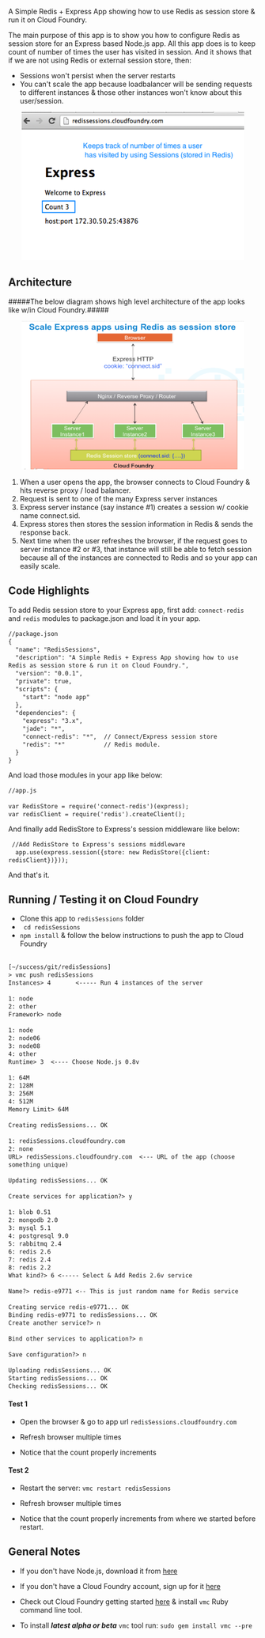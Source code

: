 A Simple Redis + Express App showing how to use Redis as session store & run it on Cloud Foundry.

The main purpose of this app is to show you how to configure Redis as session store for an Express based Node.js app.
All this app does is to keep count of number of times the user has visited in session. And it shows that if we are not using Redis or external session store, then:

* Sessions won't persist when the server restarts
* You can't scale the app because loadbalancer will be sending requests to different instances & those other instances won't know about this user/session.
<p align='center'>
<img src="https://github.com/rajaraodv/redissessions/raw/master/pics/rs_browser.png" height="300px" width="450px" />
</p>

## Architecture ##
#####The below diagram shows high level architecture of the app looks like w/in Cloud Foundry.#####

 
<p align='center'>
<img src="https://github.com/rajaraodv/redissessions/raw/master/pics/redisSessionStore.png" height="300px" width="450px" />
</p>

1. When a user opens the app, the browser connects to Cloud Foundry & hits reverse proxy / load balancer.
2. Request is sent to one of the many Express server instances
3. Express server instance (say instance #1) creates a session w/ cookie name connect.sid.
4. Express stores then stores the session information in Redis & sends the response back.
5. Next time when the user refreshes the browser, if the request goes to server instance #2 or #3, that instance will still be able to fetch session because all of the instances are connected to Redis and so your app can easily scale.

## Code Highlights ##

To add Redis session store to your Express app, first add: `connect-redis` and `redis` modules to package.json and load it in your app.

```
//package.json
{
  "name": "RedisSessions",
  "description": "A Simple Redis + Express App showing how to use Redis as session store & run it on Cloud Foundry.",
  "version": "0.0.1",
  "private": true,
  "scripts": {
    "start": "node app"
  },
  "dependencies": {
    "express": "3.x",
    "jade": "*",
    "connect-redis": "*",  // Connect/Express session store
    "redis": "*"           // Redis module.  
  }
}
```
And load those modules in your app like below:

```
//app.js

var RedisStore = require('connect-redis')(express);
var redisClient = require('redis').createClient();

```

And finally add RedisStore to Express's session middleware like below:

```
 //Add RedisStore to Express's sessions middleware
  app.use(express.session({store: new RedisStore({client: redisClient})}));
  ```

  And that's it.

## Running / Testing it on Cloud Foundry ##
* Clone this app to `redisSessions` folder
* ` cd redisSessions`
* `npm install` & follow the below instructions to push the app to Cloud Foundry

```

[~/success/git/redisSessions]
> vmc push redisSessions
Instances> 4       <----- Run 4 instances of the server

1: node
2: other
Framework> node

1: node
2: node06
3: node08
4: other
Runtime> 3  <---- Choose Node.js 0.8v

1: 64M
2: 128M
3: 256M
4: 512M
Memory Limit> 64M

Creating redisSessions... OK

1: redisSessions.cloudfoundry.com
2: none
URL> redisSessions.cloudfoundry.com  <--- URL of the app (choose something unique)

Updating redisSessions... OK

Create services for application?> y

1: blob 0.51
2: mongodb 2.0
3: mysql 5.1
4: postgresql 9.0
5: rabbitmq 2.4
6: redis 2.6
7: redis 2.4
8: redis 2.2
What kind?> 6 <----- Select & Add Redis 2.6v service

Name?> redis-e9771 <-- This is just random name for Redis service

Creating service redis-e9771... OK
Binding redis-e9771 to redisSessions... OK
Create another service?> n

Bind other services to application?> n

Save configuration?> n

Uploading redisSessions... OK
Starting redisSessions... OK
Checking redisSessions... OK
```

#### Test 1 ####

* Open the browser & go to app url `redisSessions.cloudfoundry.com`

* Refresh browser multiple times

*  Notice that the count properly increments


#### Test 2 ####
* Restart the server: `vmc restart redisSessions`
* Refresh browser multiple times

*  Notice that the count properly increments from where we started before restart.



## General Notes ####
* If you don't have Node.js, download it from <a href='http://nodejs.org' target='_blank'>here</a>
* If you don't have a Cloud Foundry account, sign up for it <a href='https://my.cloudfoundry.com/signup' target='_blank'>here</a>  
* Check out Cloud Foundry getting started <a href='http://docs.cloudfoundry.com/getting-started.html' target='_blank'>here</a> & install `vmc` Ruby command line tool.

* To install ***latest alpha or beta*** `vmc` tool run: `sudo gem install vmc --pre`
